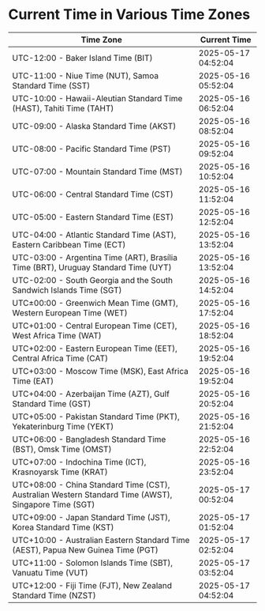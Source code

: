 # Current Time in Various Time Zones

| Time Zone | Current Time |
|-----------|--------------|
| UTC-12:00 - Baker Island Time (BIT) | 2025-05-17 04:52:04 |
| UTC-11:00 - Niue Time (NUT), Samoa Standard Time (SST) | 2025-05-16 05:52:04 |
| UTC-10:00 - Hawaii-Aleutian Standard Time (HAST), Tahiti Time (TAHT) | 2025-05-16 06:52:04 |
| UTC-09:00 - Alaska Standard Time (AKST) | 2025-05-16 08:52:04 |
| UTC-08:00 - Pacific Standard Time (PST) | 2025-05-16 09:52:04 |
| UTC-07:00 - Mountain Standard Time (MST) | 2025-05-16 10:52:04 |
| UTC-06:00 - Central Standard Time (CST) | 2025-05-16 11:52:04 |
| UTC-05:00 - Eastern Standard Time (EST) | 2025-05-16 12:52:04 |
| UTC-04:00 - Atlantic Standard Time (AST), Eastern Caribbean Time (ECT) | 2025-05-16 13:52:04 |
| UTC-03:00 - Argentina Time (ART), Brasília Time (BRT), Uruguay Standard Time (UYT) | 2025-05-16 13:52:04 |
| UTC-02:00 - South Georgia and the South Sandwich Islands Time (SGT) | 2025-05-16 14:52:04 |
| UTC±00:00 - Greenwich Mean Time (GMT), Western European Time (WET) | 2025-05-16 17:52:04 |
| UTC+01:00 - Central European Time (CET), West Africa Time (WAT) | 2025-05-16 18:52:04 |
| UTC+02:00 - Eastern European Time (EET), Central Africa Time (CAT) | 2025-05-16 19:52:04 |
| UTC+03:00 - Moscow Time (MSK), East Africa Time (EAT) | 2025-05-16 19:52:04 |
| UTC+04:00 - Azerbaijan Time (AZT), Gulf Standard Time (GST) | 2025-05-16 20:52:04 |
| UTC+05:00 - Pakistan Standard Time (PKT), Yekaterinburg Time (YEKT) | 2025-05-16 21:52:04 |
| UTC+06:00 - Bangladesh Standard Time (BST), Omsk Time (OMST) | 2025-05-16 22:52:04 |
| UTC+07:00 - Indochina Time (ICT), Krasnoyarsk Time (KRAT) | 2025-05-16 23:52:04 |
| UTC+08:00 - China Standard Time (CST), Australian Western Standard Time (AWST), Singapore Time (SGT) | 2025-05-17 00:52:04 |
| UTC+09:00 - Japan Standard Time (JST), Korea Standard Time (KST) | 2025-05-17 01:52:04 |
| UTC+10:00 - Australian Eastern Standard Time (AEST), Papua New Guinea Time (PGT) | 2025-05-17 02:52:04 |
| UTC+11:00 - Solomon Islands Time (SBT), Vanuatu Time (VUT) | 2025-05-17 03:52:04 |
| UTC+12:00 - Fiji Time (FJT), New Zealand Standard Time (NZST) | 2025-05-17 04:52:04 |
